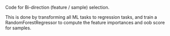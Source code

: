 Code for Bi-direction (feature / sample) selection.            

This is done by transforming all ML tasks to regression tasks, 
and train a RandomForestRegressor to compute the feature importances and 
oob score for samples.